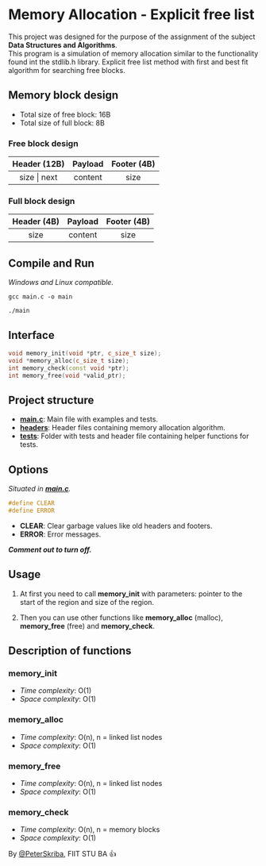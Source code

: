# Memory Allocation - Explicit free list

This project was designed for the purpose of the assignment of the subject **Data Structures and Algorithms**.\
This program is a simulation of memory allocation similar to the functionality found int the stdlib.h library. Explicit free list method with first and best fit algorithm for searching free blocks.

## Memory block design

- Total size of free block: 16B
- Total size of full block: 8B

### Free block design

| Header (12B) | Payload | Footer (4B) |
| :----------: | :-----: | :---------: |
| size \| next | content |    size     |

### Full block design

| Header (4B) | Payload | Footer (4B) |
| :---------: | :-----: | :---------: |
|    size     | content |    size     |

## Compile and Run

_Windows and Linux compatible._

```console
gcc main.c -o main
```

```console
./main
```

## Interface

```C++
void memory_init(void *ptr, c_size_t size);
void *memory_alloc(c_size_t size);
int memory_check(const void *ptr);
int memory_free(void *valid_ptr);
```

## Project structure

- **[**main.c**](main.c)**: Main file with examples and tests.
- **[**headers**](headers)**: Header files containing memory allocation algorithm.
- **[**tests**](tests)**: Folder with tests and header file containing helper functions for tests.

## Options

_Situated in [**main.c**](main.c)._

```C++
#define CLEAR
#define ERROR
```

- **CLEAR**: Clear garbage values like old headers and footers.
- **ERROR**: Error messages.

**_Comment out to turn off._**

## Usage

1. At first you need to call **memory_init** with parameters: pointer to the start of the region and size of the region.

2. Then you can use other functions like **memory_alloc** (malloc), **memory_free** (free) and **memory_check**.

## Description of functions

### memory_init

- _Time complexity_: O(1)
- _Space complexity_: O(1)

### memory_alloc

- _Time complexity_: O(n), n = linked list nodes
- _Space complexity_: O(1)

### memory_free

- _Time complexity_: O(n), n = linked list nodes
- _Space complexity_: O(1)

### memory_check

- _Time complexity_: O(n), n = memory blocks
- _Space complexity_: O(1)

By [@PeterSkriba](https://github.com/PeterSkriba), FIIT STU BA :+1:
